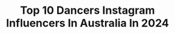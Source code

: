 ---
title: Top 10 Dancers Instagram Influencers In Australia In 2024
description: >-
  Find top dancers Instagram influencers in Australia in 2024. Most popular hashtags: #dance #dancer #explore.
platform: Instagram
hits: 152
text_top: Identify the best Instagram influencers on inBeat.
text_bottom: inBeat holds 152 Instagram influencers like this in Australia for you to collaborate.
profiles:
  - username: "laureneltonn_"
    fullname: >-
      Lauren Elton
    bio: >-
      laurenelton@hotmail.com Dancer / Choreographer @tande.management
    location: "Australia"
    followers: 12753
    engagement: 1163
    commentsToLikes: 0.051861
    id: ck15spbeje5990i19oofzlucs
    verified: false
    hashtags: "#mardigras2021, #hmd, #onanightlikethis, #spinningaround"
  - username: "alexmiedzinski21"
    fullname: >-
      Alex  Miedzinski
    bio: >-
      Dancer Choreographer Creative Syd/Aus
    location: "Australia"
    followers: 11735
    engagement: 886
    commentsToLikes: 0.060681
    id: ck55np05l6nyf0i11ycv8sa71
    verified: false
    hashtags: "#dance, #brentstreet, #icon, #alexmiedzinskichoreography"
  - username: "ilovecandy_97"
    fullname: >-
      Denathi Pussegoda
    bio: >-
      Dancer, choreographer and founder of @danceinspirelk ✨ 🇱🇰
    location: "Australia"
    followers: 124685
    engagement: 936
    commentsToLikes: 0.006833
    id: clq8dmafw49kw0k08uyf2839q
    verified: false
    hashtags: "#danceinspirelk, #spaceylon, #travelgram, #srilanka"
  - username: "besperon"
    fullname: >-
      Brian Esperon
    bio: >-
      🇬🇺 Dancer/Choreographer from Guam 📍 LA @odysseyentertainmentgroup 🎥 3.2M TikTok | 1.7M YouTube
    location: "Australia"
    followers: 402037
    engagement: 399
    commentsToLikes: 0.011435
    id: ck5hpa71dr0j20i11xf8m7iy7
    verified: false
    hashtags: "#guam, #dance, #dancers, #wap"
  - username: "ikamalhaasan"
    fullname: >-
      Kamal Haasan
    bio: >-
      Actor, Director, Dancer, Writer, Producer, a neo-polityculturist.
    location: "Australia"
    followers: 3793089
    engagement: 668
    commentsToLikes: 0.004561
    id: ck0w6hxsv8nds0i19gzks7yk8
    verified: true
    hashtags: "#biggbosstamil, #vijaytelevision, #indian2, #maniratnam"
  - username: "silia_kapsis"
    fullname: >-
      SILIA
    bio: >-
      17yrs🇬🇷Singer/Songwriter🎤Dancer💃Actor🎬 @eurovision 2024represent🇨🇾 NickNewsHost @nickelodeon_au. STREAM “RED FLAG”🚩
    location: "Australia"
    followers: 86057
    engagement: 1110
    commentsToLikes: 0.072869
    id: ck602wca8jnyo0i14d2ghpaqo
    verified: false
    hashtags: "#singersongwriter, #nightout, #reel, #mediterranean"
  - username: "movewithnicole"
    fullname: >-
      Nicole McPherson
    bio: >-
      🇦🇺 🇵🇭 🇪🇸 📍Phuket, Thailand YouTube: Move With Nicole ♡ Certified Pilates & Yoga Teacher (RYT 200) ♡ Ex Latin Ballroom Dancer
    location: "Australia"
    followers: 317421
    engagement: 390
    commentsToLikes: 0.028810
    id: ck5zm9ff1m5bf0i14yx1eswhf
    verified: false
    hashtags: "#pilates, #pilatesworkout, #pilatesmat, #magicalmoments"
  - username: "lanakington"
    fullname: >-
      Lana Kington
    bio: >-
      Actor, writer, contemporary dancer
    location: "Australia"
    followers: 54040
    engagement: 1447
    commentsToLikes: 0.025659
    id: ckap1kln4uxok0i7802n34iqm
    verified: true
    hashtags: "#35mm, #happyhalloween, #mbsydney, #mbswomenluncheon"
  - username: "jasminetxo"
    fullname: >-
      JAZZ 💛🍩
    bio: >-
      😀 Spreading Smiles 😀 🎥 Creator | Dancer | Presenter 📍 Naarm/Melbourne 🇬🇷🇸🇩 🎵 TikTok (6M+) 💌: ruby@daymgmt.com.au
    location: "Australia"
    followers: 122545
    engagement: 207
    commentsToLikes: 0.007982
    id: ck6u3rob9zhof0j711karupcf
    verified: false
    hashtags: "#dance, #vanessahudgens, #highschoolmusical, #2000s"
  - username: "vicakleinfeldercibis"
    fullname: >-
      ⚜️ V I C T O R I A C I B I S ⚜️
    bio: >-
      👑 Director @tanzstudioroyaldance 💃🏼 Pro Dancer | Choreographer | Trainer 🇩🇪 Champion Professional Latin 🏆 Australian Open |🥈German Open
    location: "Australia"
    followers: 105559
    engagement: 188
    commentsToLikes: 0.004636
    id: ck5c8qi5ra17l0i111rbm7n3l
    verified: false
    hashtags: "#dancingaroundtheworld, #royaldance, #tanzen, #tanzsport"
---